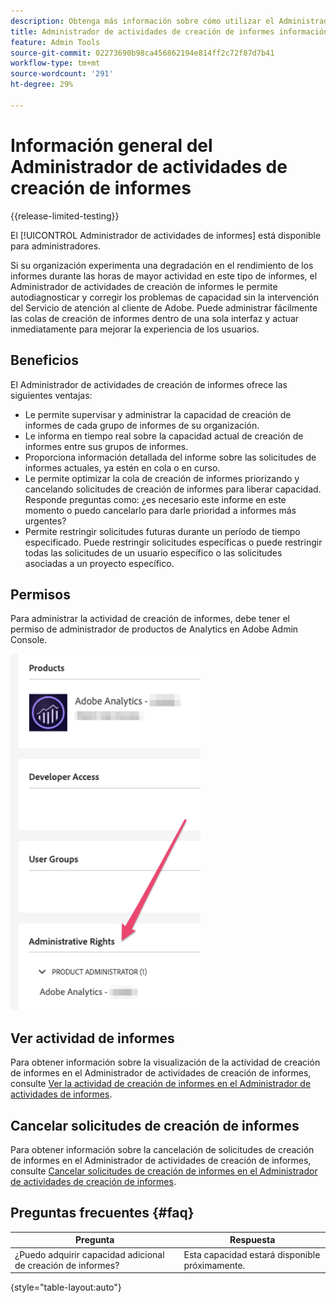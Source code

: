 ```yaml
---
description: Obtenga más información sobre cómo utilizar el Administrador de actividades de creación de informes para diagnosticar y corregir problemas de capacidad durante las horas de mayor actividad en la creación de informes.
title: Administrador de actividades de creación de informes información general
feature: Admin Tools
source-git-commit: 02273690b98ca456862194e814ff2c72f87d7b41
workflow-type: tm+mt
source-wordcount: '291'
ht-degree: 29%

---
```


# Información general del Administrador de actividades de creación de informes

{{release-limited-testing}}

El [!UICONTROL Administrador de actividades de informes] está disponible para administradores.

Si su organización experimenta una degradación en el rendimiento de los informes durante las horas de mayor actividad en este tipo de informes, el Administrador de actividades de creación de informes le permite autodiagnosticar y corregir los problemas de capacidad sin la intervención del Servicio de atención al cliente de Adobe. Puede administrar fácilmente las colas de creación de informes dentro de una sola interfaz y actuar inmediatamente para mejorar la experiencia de los usuarios.

## Beneficios

El Administrador de actividades de creación de informes ofrece las siguientes ventajas:

* Le permite supervisar y administrar la capacidad de creación de informes de cada grupo de informes de su organización.
* Le informa en tiempo real sobre la capacidad actual de creación de informes entre sus grupos de informes.
* Proporciona información detallada del informe sobre las solicitudes de informes actuales, ya estén en cola o en curso.
* Le permite optimizar la cola de creación de informes priorizando y cancelando solicitudes de creación de informes para liberar capacidad. Responde preguntas como: ¿es necesario este informe en este momento o puedo cancelarlo para darle prioridad a informes más urgentes?
* Permite restringir solicitudes futuras durante un período de tiempo especificado. Puede restringir solicitudes específicas o puede restringir todas las solicitudes de un usuario específico o las solicitudes asociadas a un proyecto específico.

## Permisos

Para administrar la actividad de creación de informes, debe tener el permiso de administrador de productos de Analytics en Adobe Admin Console.

![permiso](/help/admin/admin/assets/rep-mgr-permission.png)

## Ver actividad de informes

Para obtener información sobre la visualización de la actividad de creación de informes en el Administrador de actividades de creación de informes, consulte [Ver la actividad de creación de informes en el Administrador de actividades de informes](/help/admin/admin/reporting-activity-manager/reporting-activity.md).

## Cancelar solicitudes de creación de informes

Para obtener información sobre la cancelación de solicitudes de creación de informes en el Administrador de actividades de creación de informes, consulte [Cancelar solicitudes de creación de informes en el Administrador de actividades de creación de informes](/help/admin/admin/reporting-activity-manager/reporting-activity-cancel-requests.md).

## Preguntas frecuentes {#faq}

| Pregunta | Respuesta |
| --- | --- |
| ¿Puedo adquirir capacidad adicional de creación de informes? | Esta capacidad estará disponible próximamente. |

{style="table-layout:auto"}
